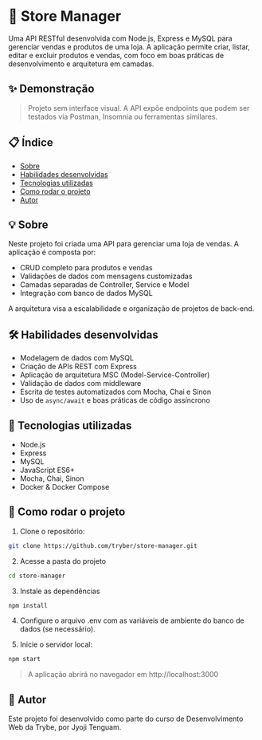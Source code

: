 # 🛒 Store Manager

Uma API RESTful desenvolvida com Node.js, Express e MySQL para gerenciar vendas e produtos de uma loja. A aplicação permite criar, listar, editar e excluir produtos e vendas, com foco em boas práticas de desenvolvimento e arquitetura em camadas.

## ✨ Demonstração

> Projeto sem interface visual. A API expõe endpoints que podem ser testados via Postman, Insomnia ou ferramentas similares.

## 📋 Índice

- [Sobre](#-sobre)
- [Habilidades desenvolvidas](#-habilidades-desenvolvidas)
- [Tecnologias utilizadas](#-tecnologias-utilizadas)
- [Como rodar o projeto](#-como-rodar-o-projeto)
- [Autor](#-autor)

## 💡 Sobre

Neste projeto foi criada uma API para gerenciar uma loja de vendas. A aplicação é composta por:

- CRUD completo para produtos e vendas
- Validações de dados com mensagens customizadas
- Camadas separadas de Controller, Service e Model
- Integração com banco de dados MySQL

A arquitetura visa a escalabilidade e organização de projetos de back-end.

## 🛠️ Habilidades desenvolvidas

- Modelagem de dados com MySQL
- Criação de APIs REST com Express
- Aplicação de arquitetura MSC (Model-Service-Controller)
- Validação de dados com middleware
- Escrita de testes automatizados com Mocha, Chai e Sinon
- Uso de `async/await` e boas práticas de código assíncrono

## 🧪 Tecnologias utilizadas

- Node.js
- Express
- MySQL
- JavaScript ES6+
- Mocha, Chai, Sinon
- Docker & Docker Compose

## 🚀 Como rodar o projeto

1. Clone o repositório:

```bash
git clone https://github.com/tryber/store-manager.git
```

2. Acesse a pasta do projeto

```bash
cd store-manager
```

3. Instale as dependências

```bash
npm install
```

4. Configure o arquivo .env com as variáveis de ambiente do banco de dados (se necessário).

5. Inicie o servidor local:

```bash
npm start
```
>A aplicação abrirá no navegador em http://localhost:3000

## 👤 Autor

Este projeto foi desenvolvido como parte do curso de Desenvolvimento Web da Trybe, por Jyoji Tenguam.
